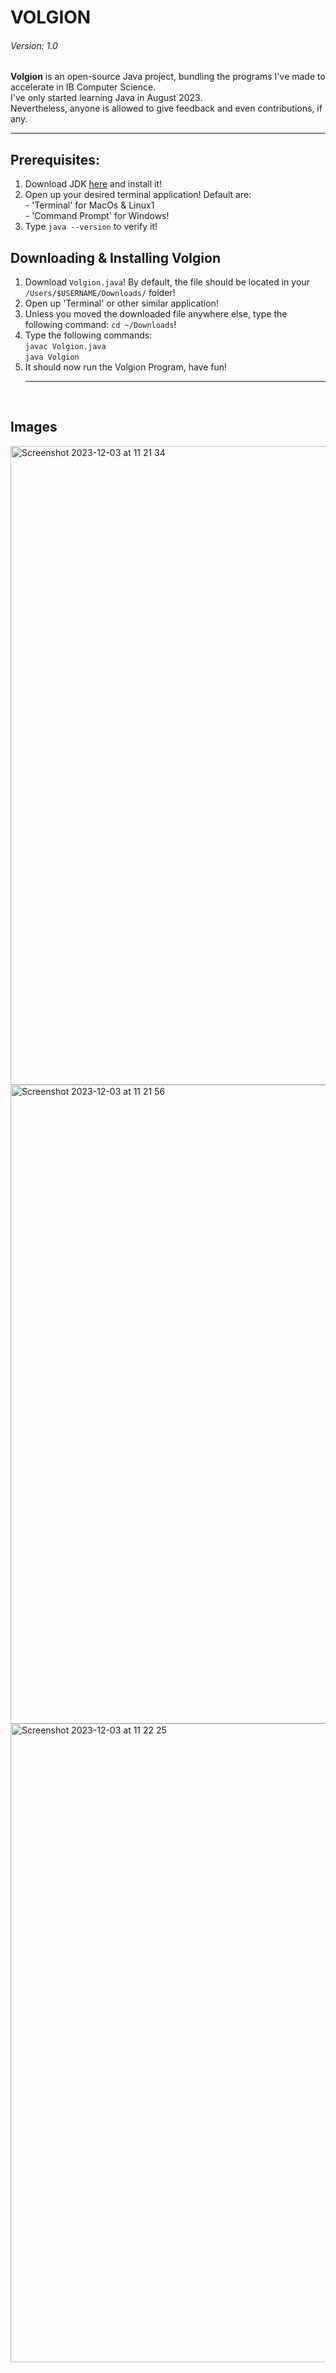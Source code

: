 # VOLGION
###### Version: 1.0
**Volgion** is an open-source Java project, bundling the programs I've made to accelerate in IB Computer Science.<br>
I've only started learning Java in August 2023.<br>
Nevertheless, anyone is allowed to give feedback and even contributions, if any.<br><hr>
## Prerequisites:
1. Download JDK [here]([url](https://www.oracle.com/java/technologies/downloads/)) and install it!
2. Open up your desired terminal application! Default are:<br>
       - 'Terminal' for MacOs & Linux1<br>
       - 'Command Prompt' for Windows!
4. Type `java --version` to verify it!

## Downloading & Installing Volgion
1. Download `Volgion.java`!
   By default, the file should be located in your `/Users/$USERNAME/Downloads/` folder!
2. Open up 'Terminal' or other similar application!
3. Unless you moved the downloaded file anywhere else, type the following command: `cd ~/Downloads`!
4. Type the following commands:<br> 
       `javac Volgion.java`<br>
       `java Volgion`
5. It should now run the Volgion Program, have fun!<br><hr><br>

## Images
<img width="1022" alt="Screenshot 2023-12-03 at 11 21 34" src="https://github.com/DeffreusTheda/ComSci/assets/147963726/69ef8b95-1c94-423f-92d2-4c7ab196dc64">
<img width="1022" alt="Screenshot 2023-12-03 at 11 21 56" src="https://github.com/DeffreusTheda/ComSci/assets/147963726/3dea13d6-2add-4789-8faa-a5133c16ae67">
<img width="1022" alt="Screenshot 2023-12-03 at 11 22 25" src="https://github.com/DeffreusTheda/ComSci/assets/147963726/33dbc2dc-5cb1-4d0b-a798-4e42c39b55ae">
